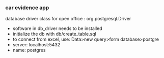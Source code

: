 ### car evidence app
database driver class for open office : org.postgresql.Driver
 - software in db_driver needs to be installed
 - initialize the db with db/create_table.sql
 - to connect from excel, use:
        Data>new query>form database>postgre 
 - server: localhost:5432 
 - name: postgres

